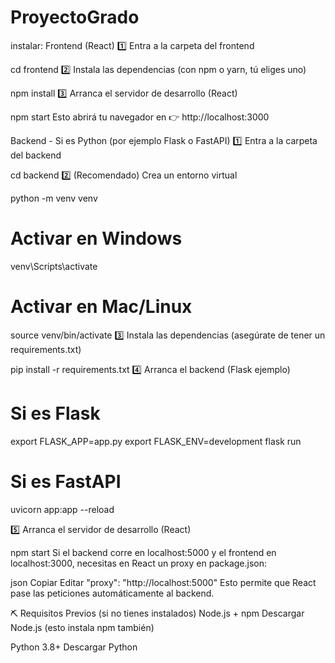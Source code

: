 # ProyectoGrado

instalar:
 Frontend (React)
1️⃣ Entra a la carpeta del frontend

cd frontend
2️⃣ Instala las dependencias (con npm o yarn, tú eliges uno)

npm install
3️⃣ Arranca el servidor de desarrollo (React)

npm start
Esto abrirá tu navegador en
👉 http://localhost:3000

Backend - Si es Python (por ejemplo Flask o FastAPI)
1️⃣ Entra a la carpeta del backend

cd backend
2️⃣ (Recomendado) Crea un entorno virtual

python -m venv venv
# Activar en Windows
venv\Scripts\activate
# Activar en Mac/Linux
source venv/bin/activate
3️⃣ Instala las dependencias (asegúrate de tener un requirements.txt)

pip install -r requirements.txt
4️⃣ Arranca el backend (Flask ejemplo)

# Si es Flask
export FLASK_APP=app.py
export FLASK_ENV=development
flask run

# Si es FastAPI
uvicorn app:app --reload

5️⃣ Arranca el servidor de desarrollo (React)

npm start
Si el backend corre en localhost:5000 y el frontend en localhost:3000, necesitas en React un proxy en package.json:

json
Copiar
Editar
"proxy": "http://localhost:5000"
Esto permite que React pase las peticiones automáticamente al backend.

⛏️ Requisitos Previos (si no tienes instalados)
Node.js + npm
Descargar Node.js (esto instala npm también)

Python 3.8+
Descargar Python
